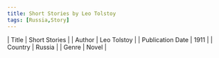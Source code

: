 ```yaml
---
title: Short Stories by Leo Tolstoy
tags: [Russia,Story]
---     
```

| Title | Short Stories  |
| Author |  Leo Tolstoy  |
| Publication Date | 1911   |
| Country | Russia |
| Genre | Novel  |
        